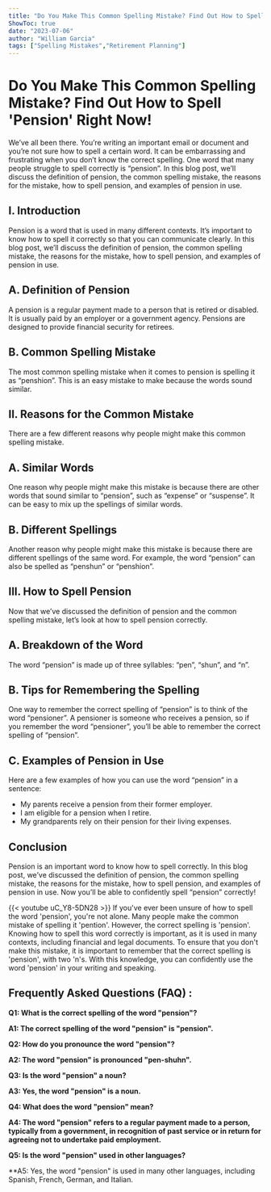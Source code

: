 ```yaml
---
title: "Do You Make This Common Spelling Mistake? Find Out How to Spell 'Pension' Right Now!"
ShowToc: true 
date: "2023-07-06"
author: "William Garcia" 
tags: ["Spelling Mistakes","Retirement Planning"]
---
```

# Do You Make This Common Spelling Mistake? Find Out How to Spell 'Pension' Right Now!

We’ve all been there. You’re writing an important email or document and you’re not sure how to spell a certain word. It can be embarrassing and frustrating when you don’t know the correct spelling. One word that many people struggle to spell correctly is “pension”. In this blog post, we’ll discuss the definition of pension, the common spelling mistake, the reasons for the mistake, how to spell pension, and examples of pension in use. 

## I. Introduction 

Pension is a word that is used in many different contexts. It’s important to know how to spell it correctly so that you can communicate clearly. In this blog post, we’ll discuss the definition of pension, the common spelling mistake, the reasons for the mistake, how to spell pension, and examples of pension in use. 

## A. Definition of Pension

A pension is a regular payment made to a person that is retired or disabled. It is usually paid by an employer or a government agency. Pensions are designed to provide financial security for retirees. 

## B. Common Spelling Mistake

The most common spelling mistake when it comes to pension is spelling it as “penshion”. This is an easy mistake to make because the words sound similar. 

## II. Reasons for the Common Mistake

There are a few different reasons why people might make this common spelling mistake. 

## A. Similar Words

One reason why people might make this mistake is because there are other words that sound similar to “pension”, such as “expense” or “suspense”. It can be easy to mix up the spellings of similar words. 

## B. Different Spellings

Another reason why people might make this mistake is because there are different spellings of the same word. For example, the word “pension” can also be spelled as “penshun” or “penshion”. 

## III. How to Spell Pension

Now that we’ve discussed the definition of pension and the common spelling mistake, let’s look at how to spell pension correctly. 

## A. Breakdown of the Word

The word “pension” is made up of three syllables: “pen”, “shun”, and “n”. 

## B. Tips for Remembering the Spelling

One way to remember the correct spelling of “pension” is to think of the word “pensioner”. A pensioner is someone who receives a pension, so if you remember the word “pensioner”, you’ll be able to remember the correct spelling of “pension”. 

## C. Examples of Pension in Use

Here are a few examples of how you can use the word “pension” in a sentence: 

- My parents receive a pension from their former employer. 
- I am eligible for a pension when I retire. 
- My grandparents rely on their pension for their living expenses.

## Conclusion

Pension is an important word to know how to spell correctly. In this blog post, we’ve discussed the definition of pension, the common spelling mistake, the reasons for the mistake, how to spell pension, and examples of pension in use. Now you’ll be able to confidently spell “pension” correctly!

{{< youtube uC_Y8-5DN28 >}} 
If you've ever been unsure of how to spell the word 'pension', you're not alone. Many people make the common mistake of spelling it 'pention'. However, the correct spelling is 'pension'. Knowing how to spell this word correctly is important, as it is used in many contexts, including financial and legal documents. To ensure that you don't make this mistake, it is important to remember that the correct spelling is 'pension', with two 'n's. With this knowledge, you can confidently use the word 'pension' in your writing and speaking.

## Frequently Asked Questions (FAQ) :
**Q1: What is the correct spelling of the word "pension"?**

**A1: The correct spelling of the word "pension" is "pension".**

**Q2: How do you pronounce the word "pension"?**

**A2: The word "pension" is pronounced "pen-shuhn".**

**Q3: Is the word "pension" a noun?**

**A3: Yes, the word "pension" is a noun.**

**Q4: What does the word "pension" mean?**

**A4: The word "pension" refers to a regular payment made to a person, typically from a government, in recognition of past service or in return for agreeing not to undertake paid employment.**

**Q5: Is the word "pension" used in other languages?**

**A5: Yes, the word "pension" is used in many other languages, including Spanish, French, German, and Italian.






